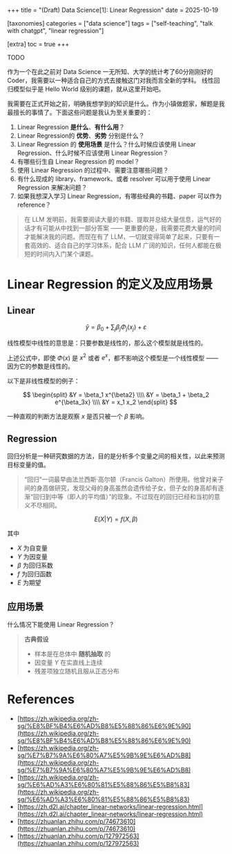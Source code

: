 +++
title = "(Draft) Data Science[1]: Linear Regression"
date = 2025-10-19

[taxonomies]
categories = ["data science"]
tags = ["self-teaching", "talk with chatgpt", "linear regression"]

[extra]
toc = true
+++

TODO

<!-- more -->

作为一个在此之前对 Data Science 一无所知、大学的统计考了60分刚刚好的 Coder，我需要以一种适合自己的方式去接触这门对我而言全新的学科。
线性回归模型似乎是 Hello World 级别的课题，就从这里开始吧。

我需要在正式开始之前，明确我想学到的知识是什么。作为小镇做题家，解题是我最擅长的事情了。下面这些问题是我认为至关重要的：

1. Linear Regression **是什么**、**有什么用**？
2. Linear Regression的 **优势**、**劣势** 分别是什么？
3. Linear Regression 的 **使用场景** 是什么？什么时候应该使用 Linear Regression、什么时候不应该使用 Linear Regression？
4. 有哪些衍生自 Linear Regression 的 model？
5. 使用 Linear Regression 的过程中、需要注意哪些问题？
6. 有什么现成的 library、framework、或者 resolver 可以用于使用 Linear Regression 来解决问题？
7. 如果我想深入学习 Linear Regression，有哪些经典的书籍、paper 可以作为 reference？

> 在 LLM 发明前，我需要阅读大量的书籍、提取并总结大量信息，运气好的话才有可能从中找到一部分答案 —— 更重要的是，我需要花费大量的时间才能解决我的问题。而现在有了 LLM，一切就变得简单了起来，只要有一套高效的、适合自己的学习体系，配合 LLM 广阔的知识，任何人都能在极短的时间内入门某个课题。

# Linear Regression 的定义及应用场景

## Linear

$$
\hat{y} = \beta_0 + \sum_j\beta_j\Phi_j(x_j) + \varepsilon
$$

线性模型中线性的意思是：只要参数是线性的，那么这个模型就是线性的。

上述公式中，即使 $\Phi(x)$ 是 $x^2$ 或者 $e^x$，都不影响这个模型是一个线性模型 —— 因为它的参数是线性的。

以下是非线性模型的例子：

$$
\begin{split}
&Y = \beta_1 x^{\beta2} \\\\
&Y = \beta_1 + \beta_2 e^{\beta_3x} \\\\
&Y = x_1 x_2
\end{split}
$$

一种直观的判断方法是观察 $x$ 是否只被一个 $\beta$ 影响。

## Regression

回归分析是一种研究数据的方法，目的是分析多个变量之间的相关性，以此来预测目标变量的值。

> “回归”一词最早由法兰西斯·高尔顿（Francis Galton）所使用。他曾对亲子间的身高做研究，发现父母的身高虽然会遗传给子女，但子女的身高却有逐渐“回归到中等（即人的平均值）”的现象。不过现在的回归已经和当初的意义不尽相同。 

$$
E(X|Y) = f(X, \beta)
$$

其中
- $X$ 为自变量
- $Y$ 为因变量
- $\beta$ 为回归系数
- $f$ 为回归函数
- $E$ 为期望

## 应用场景

什么情况下能使用 Linear Regression？

> **古典假设**
> - 样本是在总体中 **随机抽取** 的 
> - 因变量 $Y$ 在实直线上连续
> - 残差项独立随机且服从正态分布


# References

- [https://zh.wikipedia.org/zh-sg/%E8%BF%B4%E6%AD%B8%E5%88%86%E6%9E%90](https://zh.wikipedia.org/zh-sg/%E8%BF%B4%E6%AD%B8%E5%88%86%E6%9E%90)
- [https://zh.wikipedia.org/zh-sg/%E7%B7%9A%E6%80%A7%E5%9B%9E%E6%AD%B8](https://zh.wikipedia.org/zh-sg/%E7%B7%9A%E6%80%A7%E5%9B%9E%E6%AD%B8)
- [https://zh.wikipedia.org/zh-sg/%E6%AD%A3%E6%80%81%E5%88%86%E5%B8%83](https://zh.wikipedia.org/zh-sg/%E6%AD%A3%E6%80%81%E5%88%86%E5%B8%83)
- [https://zh.d2l.ai/chapter_linear-networks/linear-regression.html](https://zh.d2l.ai/chapter_linear-networks/linear-regression.html)
- [https://zhuanlan.zhihu.com/p/74673610](https://zhuanlan.zhihu.com/p/74673610)
- [https://zhuanlan.zhihu.com/p/127972563](https://zhuanlan.zhihu.com/p/127972563)

